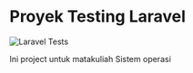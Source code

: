 # Proyek Testing Laravel

![Laravel Tests](https://github.com/hairigunawan/test-Laravel-/actions/workflows/laravel-tests.yml/badge.svg)


Ini project untuk matakuliah Sistem operasi
